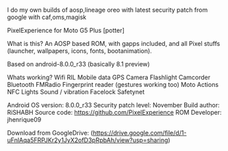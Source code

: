 I do my own builds of aosp,lineage oreo with latest security patch from google with caf,oms,magisk

PixelExperience for Moto G5 Plus [potter]

What is this?
An AOSP based ROM, with gapps included, and all Pixel stuffs (launcher, wallpapers, icons, fonts, bootanimation). 

Based on android-8.0.0_r33 (basically 8.1 preview)


Whats working?
Wifi
RIL
Mobile data
GPS
Camera
Flashlight
Camcorder
Bluetooth
FMRadio
Fingerprint reader (gestures working too)
Moto Actions
NFC
Lights
Sound / vibration
Facelock
Safetynet

Android OS version: 8.0.0_r33
Security patch level: November
Build author: RiSHABH
Source code: https://github.com/PixelExperience
ROM Developer: jhenrique09

Download from GoogleDrive: (https://drive.google.com/file/d/1-uFnlAqa5FRPJKr2y1JyX2ofD3pRpbAh/view?usp=sharing)
